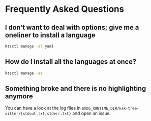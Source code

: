 # Frequently Asked Questions

## I don’t want to deal with options; give me a oneliner to install a language

```sh
ktsctl manage -sl yaml
```

## How do I install all the languages at once?

```sh
ktsctl manage -sa
```

## Something broke and there is no highlighting anymore

You can have a look at the log files in
`$XDG_RUNTIME_DIR/kak-tree-sitter/{stdout.txt,stderr.txt}` and open an issue.
